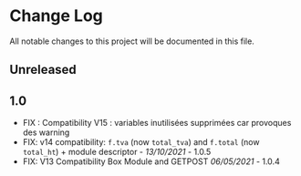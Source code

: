 # Change Log
All notable changes to this project will be documented in this file.

## Unreleased

## 1.0
- FIX : Compatibility V15 : variables inutilisées supprimées car provoques des warning
- FIX: v14 compatibility: `f.tva` (now `total_tva`) and `f.total` (now `total_ht`)
  \+ module descriptor - *13/10/2021* - 1.0.5
- FIX: V13 Compatibility Box Module and GETPOST *06/05/2021* - 1.0.4

